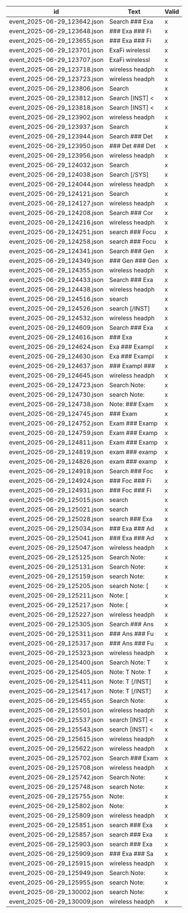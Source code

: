 | id | Text | Valid |
| --- | --- | --- |
| event_2025-06-29_123642.json | Search  ### Exa | x |
| event_2025-06-29_123648.json | ### Exa  ### Fi | x |
| event_2025-06-29_123655.json | ### Exa  ### Fi | x |
| event_2025-06-29_123701.json | ExaFi wirelessl | x |
| event_2025-06-29_123707.json | ExaFi wirelessl | x |
| event_2025-06-29_123718.json | wireless headph | x |
| event_2025-06-29_123723.json | wireless headph | x |
| event_2025-06-29_123806.json | Search | x |
| event_2025-06-29_123812.json | Search [INST] < | x |
| event_2025-06-29_123818.json | Search [INST] < | x |
| event_2025-06-29_123902.json | wireless headph | x |
| event_2025-06-29_123937.json | Search | x |
| event_2025-06-29_123944.json | Search  ### Det | x |
| event_2025-06-29_123950.json | ### Det ### Det | x |
| event_2025-06-29_123956.json | wireless headph | x |
| event_2025-06-29_124032.json | Search | x |
| event_2025-06-29_124038.json | Search [/SYS] | x |
| event_2025-06-29_124044.json | wireless headph | x |
| event_2025-06-29_124121.json | Search | x |
| event_2025-06-29_124127.json | wireless headph | x |
| event_2025-06-29_124208.json | Search  ### Cor | x |
| event_2025-06-29_124216.json | wireless headph | x |
| event_2025-06-29_124251.json | search ### Focu | x |
| event_2025-06-29_124258.json | search ### Focu | x |
| event_2025-06-29_124341.json | Search  ### Gen | x |
| event_2025-06-29_124349.json | ### Gen ### Gen | x |
| event_2025-06-29_124355.json | wireless headph | x |
| event_2025-06-29_124433.json | Search  ### Exa | x |
| event_2025-06-29_124438.json | wireless headph | x |
| event_2025-06-29_124516.json | search </SYS> | x |
| event_2025-06-29_124526.json | search [/INST] | x |
| event_2025-06-29_124532.json | wireless headph | x |
| event_2025-06-29_124609.json | Search  ### Exa | x |
| event_2025-06-29_124616.json | ### Exa | x |
| event_2025-06-29_124624.json | Exa  ### Exampl | x |
| event_2025-06-29_124630.json | Exa  ### Exampl | x |
| event_2025-06-29_124637.json | ### Exampl  ### | x |
| event_2025-06-29_124645.json | wireless headph | x |
| event_2025-06-29_124723.json | Search   Note: | x |
| event_2025-06-29_124730.json | search  Note: | x |
| event_2025-06-29_124738.json | Note:  ### Exam | x |
| event_2025-06-29_124745.json | ### Exam | x |
| event_2025-06-29_124752.json | Exam  ### Examp | x |
| event_2025-06-29_124759.json | Exam  ### Examp | x |
| event_2025-06-29_124811.json | Exam ###  Examp | x |
| event_2025-06-29_124819.json | exam ###  examp | x |
| event_2025-06-29_124826.json | exam ###  examp | x |
| event_2025-06-29_124918.json | Search  ### Foc | x |
| event_2025-06-29_124924.json | ### Foc  ### Fi | x |
| event_2025-06-29_124931.json | ### Foc  ### Fi | x |
| event_2025-06-29_125015.json | search </SYS> | x |
| event_2025-06-29_125021.json | search | x |
| event_2025-06-29_125028.json | search  ### Exa | x |
| event_2025-06-29_125034.json | ### Exa  ### Ad | x |
| event_2025-06-29_125041.json | ### Exa  ### Ad | x |
| event_2025-06-29_125047.json | wireless headph | x |
| event_2025-06-29_125125.json | Search   Note: | x |
| event_2025-06-29_125131.json | Search   Note: | x |
| event_2025-06-29_125159.json | search  Note: | x |
| event_2025-06-29_125205.json | search  Note: [ | x |
| event_2025-06-29_125211.json | Note: [</input> | x |
| event_2025-06-29_125217.json | Note: [</input> | x |
| event_2025-06-29_125227.json | wireless headph | x |
| event_2025-06-29_125305.json | Search  ### Ans | x |
| event_2025-06-29_125311.json | ### Ans  ### Fu | x |
| event_2025-06-29_125317.json | ### Ans  ### Fu | x |
| event_2025-06-29_125323.json | wireless headph | x |
| event_2025-06-29_125400.json | Search  Note: T | x |
| event_2025-06-29_125405.json | Note: T Note: T | x |
| event_2025-06-29_125411.json | Note: T [/INST] | x |
| event_2025-06-29_125417.json | Note: T [/INST] | x |
| event_2025-06-29_125455.json | Search   Note: | x |
| event_2025-06-29_125501.json | wireless headph | x |
| event_2025-06-29_125537.json | search [INST] < | x |
| event_2025-06-29_125543.json | search [INST] < | x |
| event_2025-06-29_125615.json | wireless headph | x |
| event_2025-06-29_125622.json | wireless headph | x |
| event_2025-06-29_125702.json | Search ### Exam | x |
| event_2025-06-29_125708.json | wireless headph | x |
| event_2025-06-29_125742.json | Search   Note: | x |
| event_2025-06-29_125748.json | search  Note: | x |
| event_2025-06-29_125755.json | Note: | x |
| event_2025-06-29_125802.json | Note: | x |
| event_2025-06-29_125809.json | wireless headph | x |
| event_2025-06-29_125851.json | search  ### Exa | x |
| event_2025-06-29_125857.json | search ### Exa | x |
| event_2025-06-29_125903.json | search ### Exa | x |
| event_2025-06-29_125909.json | ### Exa  ### Sa | x |
| event_2025-06-29_125915.json | wireless headph | x |
| event_2025-06-29_125949.json | Search   Note: | x |
| event_2025-06-29_125955.json | search  Note: | x |
| event_2025-06-29_130002.json | search  Note: | x |
| event_2025-06-29_130009.json | wireless headph | x |
